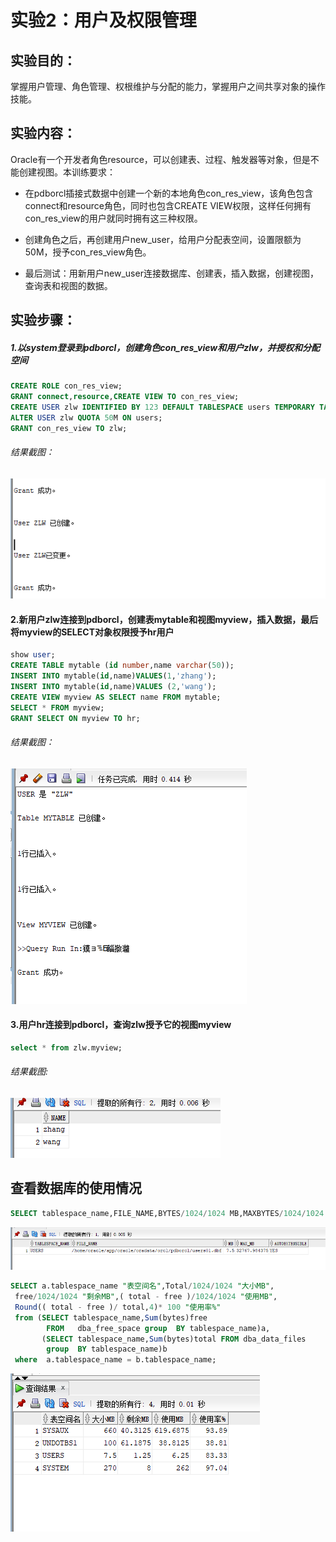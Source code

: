 # 实验2：用户及权限管理

## 实验目的：

掌握用户管理、角色管理、权根维护与分配的能力，掌握用户之间共享对象的操作技能。

## 实验内容：

Oracle有一个开发者角色resource，可以创建表、过程、触发器等对象，但是不能创建视图。本训练要求：

- 在pdborcl插接式数据中创建一个新的本地角色con_res_view，该角色包含connect和resource角色，同时也包含CREATE VIEW权限，这样任何拥有con_res_view的用户就同时拥有这三种权限。

- 创建角色之后，再创建用户new_user，给用户分配表空间，设置限额为50M，授予con_res_view角色。

- 最后测试：用新用户new_user连接数据库、创建表，插入数据，创建视图，查询表和视图的数据。
## 实验步骤：

##### 1.以system登录到pdborcl，创建角色con_res_view和用户zlw，并授权和分配空间

```sql
CREATE ROLE con_res_view;
GRANT connect,resource,CREATE VIEW TO con_res_view;
CREATE USER zlw IDENTIFIED BY 123 DEFAULT TABLESPACE users TEMPORARY TABLESPACE temp;
ALTER USER zlw QUOTA 50M ON users;
GRANT con_res_view TO zlw;
```

###### 结果截图：

![](1.png)

#### 2.新用户zlw连接到pdborcl，创建表mytable和视图myview，插入数据，最后将myview的SELECT对象权限授予hr用户

```sql
show user;
CREATE TABLE mytable (id number,name varchar(50));
INSERT INTO mytable(id,name)VALUES(1,'zhang');
INSERT INTO mytable(id,name)VALUES (2,'wang');
CREATE VIEW myview AS SELECT name FROM mytable;
SELECT * FROM myview;
GRANT SELECT ON myview TO hr;
```

###### 结果截图：

![](2.png)

#### 3.用户hr连接到pdborcl，查询zlw授予它的视图myview

```sql
select * from zlw.myview;
```

###### 结果截图:

![](3.png)

## 查看数据库的使用情况

```sql
SELECT tablespace_name,FILE_NAME,BYTES/1024/1024 MB,MAXBYTES/1024/1024 MAX_MB,autoextensible FROM dba_data_files  WHERE  tablespace_name='USERS';
```

![](4.png)

```sql
SELECT a.tablespace_name "表空间名",Total/1024/1024 "大小MB",
 free/1024/1024 "剩余MB",( total - free )/1024/1024 "使用MB",
 Round(( total - free )/ total,4)* 100 "使用率%"
 from (SELECT tablespace_name,Sum(bytes)free
        FROM   dba_free_space group  BY tablespace_name)a,
       (SELECT tablespace_name,Sum(bytes)total FROM dba_data_files
        group  BY tablespace_name)b
 where  a.tablespace_name = b.tablespace_name;
```

![](5.png)